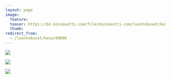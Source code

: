 ```yaml
---
layout: page
image:
  feature:
  teaser: https://b2.minimuutti.com/file/minimuutti-com/luontokuvat/kes%C3%A4/6/DS25009-245px.jpg
  thumb:
redirect_from:
  - /luontokuvat/kesa/00096
---
```


![](https://b2.minimuutti.com/file/minimuutti-com/luontokuvat/kes%C3%A4/6/DS25017-800px.jpg)

![](https://b2.minimuutti.com/file/minimuutti-com/luontokuvat/kes%C3%A4/6/DS25018-800px.jpg)

![](https://b2.minimuutti.com/file/minimuutti-com/luontokuvat/kes%C3%A4/6/DS25009-800px.jpg)
